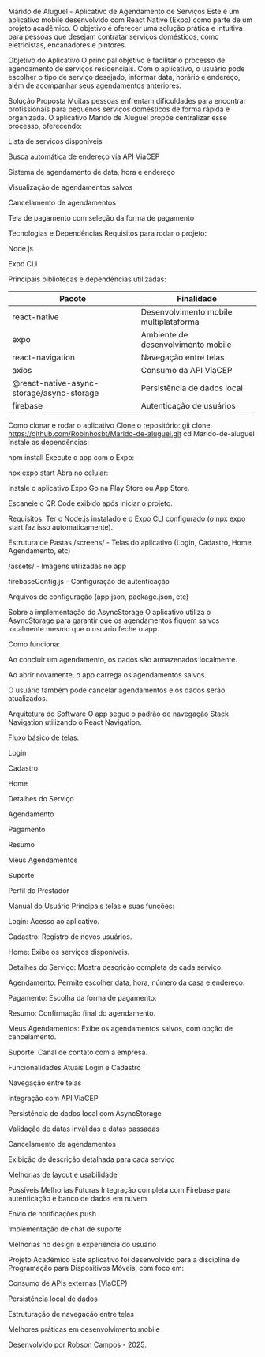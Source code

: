 Marido de Aluguel - Aplicativo de Agendamento de Serviços
Este é um aplicativo mobile desenvolvido com React Native (Expo) como parte de um projeto acadêmico. O objetivo é oferecer uma solução prática e intuitiva para pessoas que desejam contratar serviços domésticos, como eletricistas, encanadores e pintores.

Objetivo do Aplicativo
O principal objetivo é facilitar o processo de agendamento de serviços residenciais. Com o aplicativo, o usuário pode escolher o tipo de serviço desejado, informar data, horário e endereço, além de acompanhar seus agendamentos anteriores.

Solução Proposta
Muitas pessoas enfrentam dificuldades para encontrar profissionais para pequenos serviços domésticos de forma rápida e organizada. O aplicativo Marido de Aluguel propõe centralizar esse processo, oferecendo:

Lista de serviços disponíveis

Busca automática de endereço via API ViaCEP

Sistema de agendamento de data, hora e endereço

Visualização de agendamentos salvos

Cancelamento de agendamentos

Tela de pagamento com seleção da forma de pagamento

Tecnologias e Dependências
Requisitos para rodar o projeto:

Node.js

Expo CLI

Principais bibliotecas e dependências utilizadas:

| Pacote                                         | Finalidade                          |
|-----------------------------------------------|-------------------------------------|
| react-native                                   | Desenvolvimento mobile multiplataforma |
| expo                                           | Ambiente de desenvolvimento mobile   |
| react-navigation                               | Navegação entre telas               |
| axios                                          | Consumo da API ViaCEP               |
| @react-native-async-storage/async-storage      | Persistência de dados local         |
| firebase                                       | Autenticação de usuários            |

Como clonar e rodar o aplicativo
Clone o repositório:
git clone https://github.com/Robinhosbt/Marido-de-aluguel.git
cd Marido-de-aluguel
Instale as dependências:

npm install
Execute o app com o Expo:

npx expo start
Abra no celular:

Instale o aplicativo Expo Go na Play Store ou App Store.

Escaneie o QR Code exibido após iniciar o projeto.

Requisitos: Ter o Node.js instalado e o Expo CLI configurado (o npx expo start faz isso automaticamente).

Estrutura de Pastas
/screens/ - Telas do aplicativo (Login, Cadastro, Home, Agendamento, etc)

/assets/ - Imagens utilizadas no app

firebaseConfig.js - Configuração de autenticação

Arquivos de configuração (app.json, package.json, etc)

Sobre a implementação do AsyncStorage
O aplicativo utiliza o AsyncStorage para garantir que os agendamentos fiquem salvos localmente mesmo que o usuário feche o app.

Como funciona:

Ao concluir um agendamento, os dados são armazenados localmente.

Ao abrir novamente, o app carrega os agendamentos salvos.

O usuário também pode cancelar agendamentos e os dados serão atualizados.

Arquitetura do Software
O app segue o padrão de navegação Stack Navigation utilizando o React Navigation.

Fluxo básico de telas:

Login

Cadastro

Home

Detalhes do Serviço

Agendamento

Pagamento

Resumo

Meus Agendamentos

Suporte

Perfil do Prestador

Manual do Usuário
Principais telas e suas funções:

Login: Acesso ao aplicativo.

Cadastro: Registro de novos usuários.

Home: Exibe os serviços disponíveis.

Detalhes do Serviço: Mostra descrição completa de cada serviço.

Agendamento: Permite escolher data, hora, número da casa e endereço.

Pagamento: Escolha da forma de pagamento.

Resumo: Confirmação final do agendamento.

Meus Agendamentos: Exibe os agendamentos salvos, com opção de cancelamento.

Suporte: Canal de contato com a empresa.

Funcionalidades Atuais
Login e Cadastro

Navegação entre telas

Integração com API ViaCEP

Persistência de dados local com AsyncStorage

Validação de datas inválidas e datas passadas

Cancelamento de agendamentos

Exibição de descrição detalhada para cada serviço

Melhorias de layout e usabilidade

Possíveis Melhorias Futuras
Integração completa com Firebase para autenticação e banco de dados em nuvem

Envio de notificações push

Implementação de chat de suporte

Melhorias no design e experiência do usuário

Projeto Acadêmico
Este aplicativo foi desenvolvido para a disciplina de Programação para Dispositivos Móveis, com foco em:

Consumo de APIs externas (ViaCEP)

Persistência local de dados

Estruturação de navegação entre telas

Melhores práticas em desenvolvimento mobile

Desenvolvido por Robson Campos - 2025.
